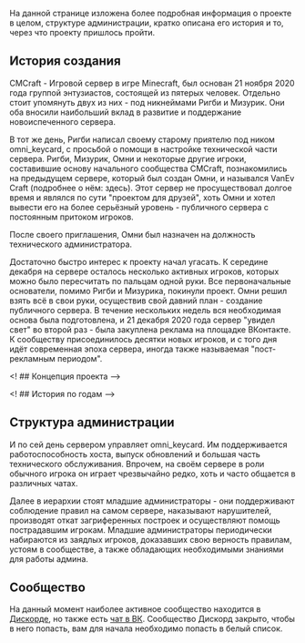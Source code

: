 На данной странице изложена более подробная информация о проекте в целом, структуре администрации, кратко описана его история и то, через что проекту пришлось пройти.

## История создания
CMCraft - Игровой сервер в игре Minecraft, был основан 21 ноября 2020 года группой энтузиастов, состоящей из пятерых человек. Отдельно стоит упомянуть двух из них - под никнеймами Ригби и Мизурик. Они оба вносили наибольший вклад в развитие и поддержание новоиспеченного сервера.

В тот же день, Ригби написал своему старому приятелю под ником omni_keycard, с просьбой о помощи в настройке технической части сервера. Ригби, Мизурик, Омни и некоторые другие игроки, составившие основу начального сообщества CMCraft, познакомились на предыдущем сервере, который был создан Омни, и назывался VanEv Craft (подробнее о нём: здесь). Этот сервер не просуществовал долгое время и являлся по сути "проектом для друзей", хоть Омни и хотел вывести его на более серьёзный уровень - публичного сервера с постоянным притоком игроков.

После своего приглашения, Омни был назначен на должность технического администратора.

Достаточно быстро интерес к проекту начал угасать. К середине декабря на сервере осталось несколько активных игроков, которых можно было пересчитать по пальцам одной руки. Все первоначальные основатели, помимо Ригби и Мизурика, покинули проект. Омни решил взять всё в свои руки, осуществив свой давний план - создание публичного сервера. В течение нескольких недель вся необходимая основа была подготовлена, и 21 декабря 2020 года сервер "увидел свет" во второй раз - была закуплена реклама на площадке ВКонтакте. К сообществу присоединилось десятки новых игроков, и с того дня идёт современная эпоха сервера, иногда также называемая "пост-рекламным периодом".

<! ## Концепция проекта -->

<! ## История по годам -->

## Структура администрации
И по сей день сервером управляет omni_keycard. Им поддерживается работоспособность хоста, выпуск обновлений и большая часть технического обслуживания. Впрочем, на своём сервере в роли обычного игрока он играет чрезвычайно редко, хоть и часто общается в различных чатах.

Далее в иерархии стоят младшие администраторы - они поддерживают соблюдение правил на самом сервере, наказывают нарушителей, производят откат загриференных построек и осуществляют помощь пострадавшим игрокам. Младшие администраторы периодически набираются из заядлых игроков, доказавших свою верность правилам, устоям в сообществе, а также обладающих необходимыми знаниями для работы админа. 

## Сообщество
На данный момент наиболее активное сообщество находится в [Дискорде](https://discord.com/invite/MPfPsXabjK), но также есть [чат в ВК](https://vk.com/roleplay_vanilla). Сообщество Дискорд закрыто, чтобы в него попасть, вам для начала необходимо попасть в белый список.


